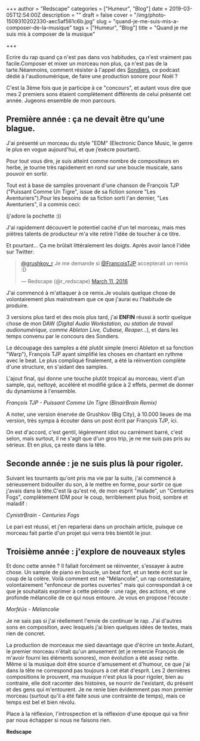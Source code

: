 +++
author = "Redscape"
categories = ["Humeur", "Blog"]
date = 2019-03-05T12:54:00Z
description = ""
draft = false
cover = "/img/photo-1509310202330-aec5af561c6b.jpg"
slug = "quand-je-me-suis-mis-a-composer-de-la-musique"
tags = ["Humeur", "Blog"]
title = "Quand je me suis mis à composer de la musique"

+++


Ecrire du rap quand ça n'est pas dans vos habitudes, ça n'est vraiment pas facile.Composer et mixer un morceau non plus, ça n'est pas de la tarte.Néanmoins, comment résister à l'appel des [Sondiers](https://lessondiers.com), ce podcast dédié à l'audionumérique, de faire une production sonore pour Noël ?

C'est la 3ème fois que je participe à ce "concours", et autant vous dire que mes 2 premiers sons étaient complètement différents de celui présenté cet année. Jugeons ensemble de mon parcours.

## Première année : ça ne devait être qu'une blague.

J'ai présenté un morceau du style "EDM" (Electronic Dance Music, le genre le plus en vogue aujourd'hui, et que j’exècre pourtant).

Pour tout vous dire, je suis atteint comme nombre de compositeurs en herbe, je tourne très rapidement en rond sur une boucle musicale, sans pouvoir en sortir.

Tout est à base de samples provenant d'une chanson de François TJP ("Puissant Comme Un Tigre", issue de sa fiction sonore "Les Aventuriers").Pour les besoins de sa fiction sorti l'an dernier, "Les Aventuriers", il a commis ceci:

(j'adore la pochette :))

J'ai rapidement découvert le potentiel caché d'un tel morceau, mais mes piètres talents de producteur m'a vite retiré l'idée de toucher à ce titre.

Et pourtant… Ça me brûlait littéralement les doigts. Après avoir lancé l'idée sur Twitter:

<blockquote class="twitter-tweet">
<p dir="ltr" lang="fr"><a href="https://twitter.com/grushkov_r?ref_src=twsrc%5Etfw">@grushkov_r</a> Je me demande si <a href="https://twitter.com/FrancoisTJP?ref_src=twsrc%5Etfw">@FrancoisTJP</a> accepterait un remix :D</p>
<p>— Redscape (@r_redscape) <a href="https://twitter.com/r_redscape/status/708298555329478657?ref_src=twsrc%5Etfw">March 11, 2016</a></p>
</blockquote>
<p><script async="" src="https://platform.twitter.com/widgets.js" charset="utf-8"></script></p>

J'ai commencé à m'attaquer à ce remix.Je voulais quelque chose de volontairement plus mainstream que ce que j'aurai eu l'habitude de produire.

3 versions plus tard et des mois plus tard, j'ai **ENFIN** réussi à sortir quelque chose de mon DAW (_Digital Audio Workstation, ou station de travail audionumérique, comme Ableton Live, Cubase, Reaper..._), et dans les temps convenu par le concours des Sondiers.

Le découpage des samples a été plutôt simple (merci Ableton et sa fonction "Warp"), François TJP ayant simplifié les choses en chantant en rythme avec le beat. Le plus compliqué finalement, a été la réinvention complète d'une structure, en s'aidant des samples.

L'ajout final, qui donne une touche plutôt tropical au morceau, vient d'un sample, qui, nettoyé, accéléré et modifié grâce à 2 effets, permet de donner du dynamisme à l'ensemble.

*François TJP - Puissant Comme Un Tigre (BinairBrain Remix)*

A noter, une version énervée de Grushkov (Big City), à 10.000 lieues de ma version, très sympa à écouter dans un post écrit par François TJP, ici.

On est d'accord, c'est gentil, légèrement idiot ou carrément barré, c'est selon, mais surtout, il ne s'agit que d'un gros trip, je ne me suis pas pris au sérieux. Et en plus, ça reste dans la tête.

## Seconde année : je ne suis plus là pour rigoler.

Suivant les tournants qu'ont pris ma vie par la suite, j'ai commencé à sérieusement bidouiller du son, à le mettre en forme, pour sortir ce que j'avais dans la tête.C'est là qu'est né, de mon esprit "malade", un "Centuries Fogs", complètement IDM pour le coup, terriblement plus froid, sombre et maladif :

*CynistrBrain - Centuries Fogs*

Le pari est réussi, et j'en reparlerai dans un prochain article, puisque ce morceau fait partie d'un projet qui verra très bientôt le jour.

## Troisième année : j'explore de nouveaux styles

Et donc cette année ? Il fallait forcément se réinventer, s'essayer à autre chose. Un sample de piano en boucle, un beat fort, et un texte écrit sur le coup de la colère. Voilà comment est né "Mélancolie", un rap contestataire, volontairement "enfonceur de portes ouvertes" mais qui correspondait à ce que je souhaitais exprimer à cette période : une rage, des actions, et une profonde mélancolie de ce qui nous entoure. Je vous en propose l'écoute :

*Morféüs - Mélancolie*

Je ne sais pas si j'ai réellement l'envie de continuer le rap. J'ai d'autres sons en composition, avec lesquels j'ai bien quelques idées de textes, mais rien de concret.

La production de morceaux me sied davantage que d'écrire un texte.Autant, le premier morceau n'était qu'un amusement (et je remercie François de m'avoir fourni les éléments sonores), mon évolution a été assez nette. Même si la musique doit être source d'amusement et d'humour, ce que j'ai dans la tête ne correspond pas toujours à cet état d'esprit. Les 2 dernières compositions le prouvent, ma musique n'est plus là pour rigoler, bien au contraire, elle doit raconter des histoires, se nourrir de l'existant, du présent et des gens qui m'entourent. Je ne renie bien évidemment pas mon premier morceau (surtout qu'il a été faite sous une contrainte de temps), mais ce temps est bel et bien révolu.

Place à la réflexion, l'introspection et la réflexion d'une époque qui va finir par nous échapper si nous ne faisons rien.

**Redscape**

